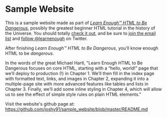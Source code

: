 # Sample Website

This is a sample website made as part of [*Learn Enough™ HTML to Be
Dangerous*](https://www.learnenough.com/html-tutorial), possibly the greatest
beginner HTML tutorial in the history of the Universe. You should totally [
check it out](https://www.learnenough.com/html-tutorial), and be sure to [join
the email list](https://www.learnenough.com/#email_list) and
[follow @learnenough](http://twitter.com/learnenough) on Twitter.

After finishing *Learn Enough™ HTML to Be Dangerous*, you'll know enough HTML
to be *dangerous*. 

In the words of the great Michael Hartl, "Learn Enough HTML to Be Dangerous focuses on core HTML, starting with a “hello, world!” page that we’ll deploy to production (!) in Chapter 1. We’ll then fill in the index page with formatted text, links, and images in Chapter 2, expanding it into a multiple-page site with more advanced features like tables and lists in Chapter 3. Finally, we’ll add some inline styling in Chapter 4, which will allow us to see the effect of simple style rules on plain HTML elements."

Visit the website's github page at: https://github.com/joshy91/sample_website/blob/master/README.md